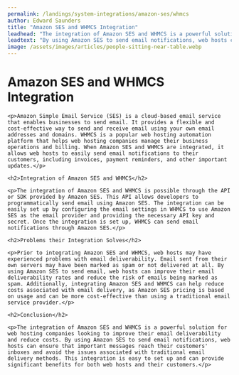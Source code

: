 ```yaml
---
permalink: /landings/system-integrations/amazon-ses/whmcs
author: Edward Saunders
title: "Amazon SES and WHMCS Integration"
leadhead: "The integration of Amazon SES and WHMCS is a powerful solution for web hosting companies looking to improve their email deliverability and reduce costs"
leadtext: "By using Amazon SES to send email notifications, web hosts can ensure that important messages reach their customers' inboxes and avoid the issues associated with traditional email delivery methods. This integration is easy to set up and can provide significant benefits for both web hosts and their customers."
image: /assets/images/articles/people-sitting-near-table.webp
---
```

<div class="arttext">
	<h1>Amazon SES and WHMCS Integration</h1>

	<p>Amazon Simple Email Service (SES) is a cloud-based email service that enables businesses to send email. It provides a flexible and cost-effective way to send and receive email using your own email addresses and domains. WHMCS is a popular web hosting automation platform that helps web hosting companies manage their business operations and billing. When Amazon SES and WHMCS are integrated, it allows web hosts to easily send email notifications to their customers, including invoices, payment reminders, and other important updates.</p>

	<h2>Integration of Amazon SES and WHMCS</h2>

	<p>The integration of Amazon SES and WHMCS is possible through the API or SDK provided by Amazon SES. This API allows developers to programmatically send email using Amazon SES. The integration can be easily set up by configuring the email settings in WHMCS to use Amazon SES as the email provider and providing the necessary API key and secret. Once the integration is set up, WHMCS can send email notifications through Amazon SES.</p>

	<h2>Problems their Integration Solves</h2>

	<p>Prior to integrating Amazon SES and WHMCS, web hosts may have experienced problems with email deliverability. Email sent from their own servers may have been marked as spam or not delivered at all. By using Amazon SES to send email, web hosts can improve their email deliverability rates and reduce the risk of emails being marked as spam. Additionally, integrating Amazon SES and WHMCS can help reduce costs associated with email delivery, as Amazon SES pricing is based on usage and can be more cost-effective than using a traditional email service provider.</p>

	<h2>Conclusion</h2>

	<p>The integration of Amazon SES and WHMCS is a powerful solution for web hosting companies looking to improve their email deliverability and reduce costs. By using Amazon SES to send email notifications, web hosts can ensure that important messages reach their customers' inboxes and avoid the issues associated with traditional email delivery methods. This integration is easy to set up and can provide significant benefits for both web hosts and their customers.</p>

</div>